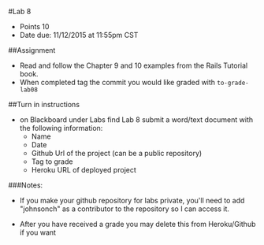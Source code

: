 #Lab 8
* Points 10
* Date due: 11/12/2015 at 11:55pm CST

##Assignment
* Read and follow the Chapter 9 and 10 examples from the Rails Tutorial book.
* When completed tag the commit you would like graded with ```to-grade-lab08```



##Turn in instructions
* on Blackboard under Labs find Lab 8 submit a word/text document with the following information:
  * Name
  * Date
  * Github Url of the project (can be a public repository)
  * Tag to grade
  * Heroku URL of deployed project

###Notes:
* If you make your github repository for labs private, you'll need to add "johnsonch" as a contributor to the repository so I can access it.

* After you have received a grade you may delete this from Heroku/Github if you want
